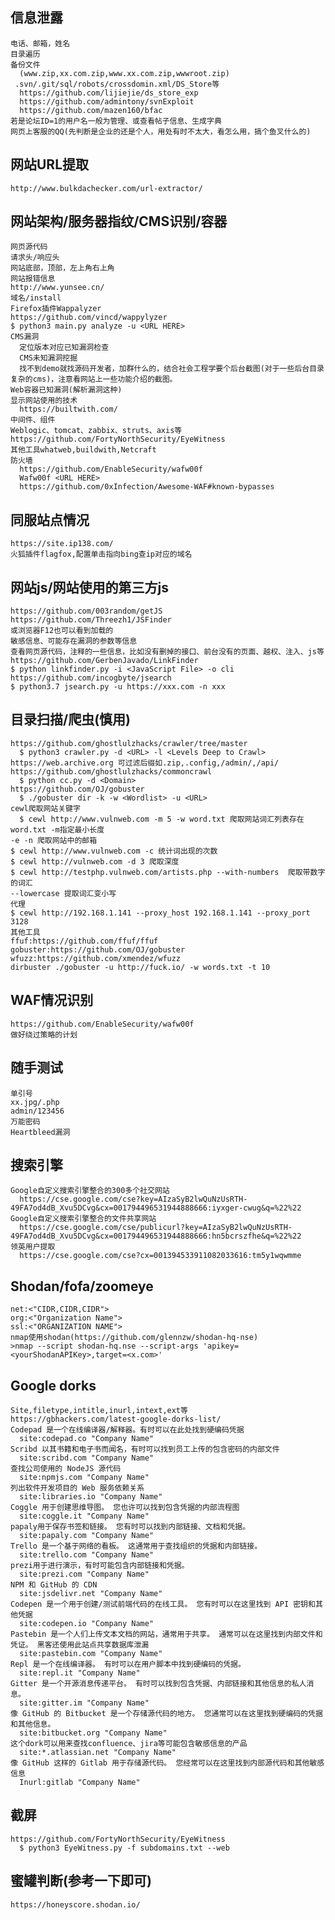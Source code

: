   ## 信息泄露
	电话、邮箱，姓名
	目录遍历
	备份文件
	  (www.zip,xx.com.zip,www.xx.com.zip,wwwroot.zip)
	 .svn/.git/sql/robots/crossdomin.xml/DS_Store等
	  https://github.com/lijiejie/ds_store_exp
	  https://github.com/admintony/svnExploit
	  https://github.com/mazen160/bfac
	若是论坛ID=1的用户名一般为管理、或查看帖子信息、生成字典
	网页上客服的QQ(先判断是企业的还是个人，用处有时不太大，看怎么用，搞个鱼叉什么的)
  ## 网站URL提取
	http://www.bulkdachecker.com/url-extractor/
  ## 网站架构/服务器指纹/CMS识别/容器
	网页源代码
	请求头/响应头
	网站底部，顶部，左上角右上角
	网站报错信息
	http://www.yunsee.cn/
	域名/install
	Firefox插件Wappalyzer
	https://github.com/vincd/wappylyzer
	$ python3 main.py analyze -u <URL HERE>
	CMS漏洞
	  定位版本对应已知漏洞检查
	  CMS未知漏洞挖掘
	  找不到demo就找源码开发者，加群什么的，结合社会工程学要个后台截图(对于一些后台目录复杂的cms)，注意看网站上一些功能介绍的截图。
	Web容器已知漏洞(解析漏洞这种)
	显示网站使用的技术
	  https://builtwith.com/
	中间件、组件
	Weblogic、tomcat、zabbix、struts、axis等
	https://github.com/FortyNorthSecurity/EyeWitness
	其他工具whatweb,buildwith,Netcraft
	防火墙
	  https://github.com/EnableSecurity/wafw00f
	  Wafw00f <URL HERE>
	  https://github.com/0xInfection/Awesome-WAF#known-bypasses
  ## 同服站点情况
	https://site.ip138.com/
	火狐插件flagfox,配置单击指向bing查ip对应的域名
  ## 网站js/网站使用的第三方js
	https://github.com/003random/getJS
	https://github.com/Threezh1/JSFinder
	或浏览器F12也可以看到加载的
	敏感信息、可能存在漏洞的参数等信息
	查看网页源代码，注释的一些信息，比如没有删掉的接口、前台没有的页面、越权、注入、js等
	https://github.com/GerbenJavado/LinkFinder
	$ python linkfinder.py -i <JavaScript File> -o cli
	https://github.com/incogbyte/jsearch
	$ python3.7 jsearch.py -u https://xxx.com -n xxx
  ## 目录扫描/爬虫(慎用)
	https://github.com/ghostlulzhacks/crawler/tree/master
	  $ python3 crawler.py -d <URL> -l <Levels Deep to Crawl>
	https://web.archive.org 可过滤后缀如.zip,.config,/admin/,/api/
	https://github.com/ghostlulzhacks/commoncrawl
	  $ python cc.py -d <Domain>
	https://github.com/OJ/gobuster
	  $ ./gobuster dir -k -w <Wordlist> -u <URL>
	cewl爬取网站关键字
	  $ cewl http://www.vulnweb.com -m 5 -w word.txt 爬取网站词汇列表存在word.txt -m指定最小长度
	-e -n 爬取网站中的邮箱
	$ cewl http://www.vulnweb.com -c 统计词出现的次数
	$ cewl http://vulnweb.com -d 3 爬取深度
	$ cewl http://testphp.vulnweb.com/artists.php --with-numbers  爬取带数字的词汇
	--lowercase 提取词汇变小写
	代理
	$ cewl http://192.168.1.141 --proxy_host 192.168.1.141 --proxy_port 3128
	其他工具
	ffuf:https://github.com/ffuf/ffuf
	gobuster:https://github.com/OJ/gobuster
	wfuzz:https://github.com/xmendez/wfuzz
	dirbuster ./gobuster -u http://fuck.io/ -w words.txt -t 10

  ## WAF情况识别
	https://github.com/EnableSecurity/wafw00f
	做好绕过策略的计划
  ## 随手测试
	单引号
	xx.jpg/.php
	admin/123456
	万能密码
	Heartbleed漏洞
  ## 搜索引擎
	Google自定义搜索引擎整合的300多个社交网站
	  https://cse.google.com/cse?key=AIzaSyB2lwQuNzUsRTH-49FA7od4dB_Xvu5DCvg&cx=001794496531944888666:iyxger-cwug&q=%22%22
	Google自定义搜索引擎整合的文件共享网站
	  https://cse.google.com/cse/publicurl?key=AIzaSyB2lwQuNzUsRTH-49FA7od4dB_Xvu5DCvg&cx=001794496531944888666:hn5bcrszfhe&q=%22%22
	领英用户提取
	  https://cse.google.com/cse?cx=001394533911082033616:tm5y1wqwmme
  ## Shodan/fofa/zoomeye
	net:<"CIDR,CIDR,CIDR">
	org:<"Organization Name">
	ssl:<"ORGANIZATION NAME">
	nmap使用shodan(https://github.com/glennzw/shodan-hq-nse)
	>nmap --script shodan-hq.nse --script-args 'apikey=<yourShodanAPIKey>,target=<x.com>'
  ## Google dorks
	Site,filetype,intitle,inurl,intext,ext等
	https://gbhackers.com/latest-google-dorks-list/
	Codepad 是一个在线编译器/解释器。有时可以在此处找到硬编码凭据
	  site:codepad.co "Company Name" 
	Scribd 以其书籍和电子书而闻名，有时可以找到员工上传的包含密码的内部文件
	  site:scribd.com "Company Name"
	查找公司使用的 NodeJS 源代码
	  site:npmjs.com "Company Name"
	列出软件开发项目的 Web 服务依赖关系 
	  site:libraries.io "Company Name" 
	Coggle 用于创建思维导图。 您也许可以找到包含凭据的内部流程图
	  site:coggle.it "Company Name"
	papaly用于保存书签和链接。 您有时可以找到内部链接、文档和凭据。
	  site:papaly.com "Company Name"
	Trello 是一个基于网络的看板。 这通常用于查找组织的凭据和内部链接。
	  site:trello.com "Company Name"
	prezi用于进行演示，有时可能包含内部链接和凭据。
	  site:prezi.com "Company Name"
	NPM 和 GitHub 的 CDN
	  site:jsdelivr.net "Company Name"
	Codepen 是一个用于创建/测试前端代码的在线工具。 您有时可以在这里找到 API 密钥和其他凭据
	  site:codepen.io "Company Name"
	Pastebin 是一个人们上传文本文档的网站，通常用于共享。 通常可以在这里找到内部文件和凭证。 黑客还使用此站点共享数据库泄漏
	  site:pastebin.com "Company Name"
	Repl 是一个在线编译器。 有时可以在用户脚本中找到硬编码的凭据。
	  site:repl.it "Company Name"
	Gitter 是一个开源消息传递平台。 有时可以找到包含凭据、内部链接和其他信息的私人消息。
	  site:gitter.im "Company Name"
	像 GitHub 的 Bitbucket 是一个存储源代码的地方。 您通常可以在这里找到硬编码的凭据和其他信息。
	  site:bitbucket.org "Company Name"
	这个dork可以用来查找confluence、jira等可能包含敏感信息的产品
	  site:*.atlassian.net "Company Name"
	像 GitHub 这样的 Gitlab 用于存储源代码。 您经常可以在这里找到内部源代码和其他敏感信息
	  Inurl:gitlab "Company Name"
  ## 截屏
	https://github.com/FortyNorthSecurity/EyeWitness
	  $ python3 EyeWitness.py -f subdomains.txt --web
  ## 蜜罐判断(参考一下即可)
	https://honeyscore.shodan.io/

